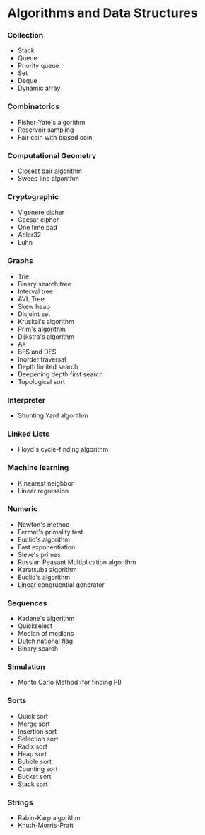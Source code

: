 Algorithms and Data Structures
==========

### Collection
- Stack
- Queue
- Priority queue
- Set
- Deque
- Dynamic array

### Combinatorics
- Fisher-Yate's algorithm
- Reservoir sampling
- Fair coin with biased coin

### Computational Geometry
- Closest pair algorithm
- Sweep line algorithm

### Cryptographic
- Vigenere cipher
- Caesar cipher
- One time pad
- Adler32
- Luhn

### Graphs
- Trie
- Binary search tree
- Interval tree
- AVL Tree
- Skew heap
- Disjoint set
- Kruskal's algorithm
- Prim's algorithm
- Dijkstra's algorithm
- A*
- BFS and DFS
- Inorder traversal
- Depth limited search
- Deepening depth first search
- Topological sort

### Interpreter
- Shunting Yard algorithm

### Linked Lists
- Floyd's cycle-finding algorithm

### Machine learning
- K nearest neighbor
- Linear regression

### Numeric
- Newton's method
- Fermat's primality test
- Euclid's algorithm
- Fast exponentiation
- Sieve's primes
- Russian Peasant Multiplication algorithm
- Karatsuba algorithm
- Euclid's algorithm
- Linear congruential generator


### Sequences
- Kadane's algorithm
- Quickselect
- Median of medians
- Dutch national flag
- Binary search

### Simulation
- Monte Carlo Method (for finding PI)

### Sorts
- Quick sort
- Merge sort
- Insertion sort
- Selection sort
- Radix sort
- Heap sort
- Bubble sort
- Counting sort
- Bucket sort
- Stack sort

### Strings
- Rabin-Karp algorithm
- Knuth-Morris-Pratt
